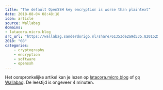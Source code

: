```yaml
---
title: "The default OpenSSH key encryption is worse than plaintext"
date: 2018-08-04 08:48:18
icon: article
source: Wallabag
domains:
- latacora.micro.blog
src_url: "https://wallabag.sanderdorigo.nl/share/61353de2a9d535.82015255"
2018: "08"
categories:
    - cryptography
    - encryption
    - software
    - openssh
---
```

Het oorspronkelijke artikel kan je lezen op [latacora.micro.blog](https://latacora.micro.blog/2018/08/03/the-default-openssh.html) of [op Wallabag](https://wallabag.sanderdorigo.nl/share/61353de2a9d535.82015255). De leestijd is ongeveer 4 minuten.